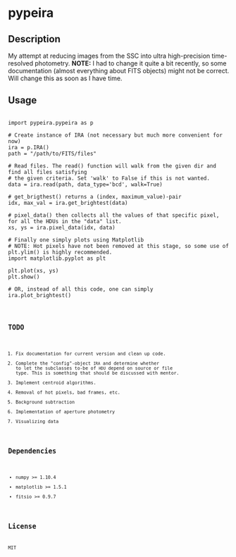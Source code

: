 # pypeira

## Description
My attempt at reducing images from the SSC into ultra high-precision time-resolved photometry.
**NOTE:** I had to change it quite a bit recently, so some documentation (almost everything about FITS objects)
might not be correct. Will change this as soon as I have time.

## Usage

<pre><code>
import pypeira.pypeira as p

# Create instance of IRA (not necessary but much more convenient for now)
ira = p.IRA()
path = "/path/to/FITS/files"

# Read files. The read() function will walk from the given dir and find all files satisfying 
# the given criteria. Set 'walk' to False if this is not wanted.
data = ira.read(path, data_type='bcd', walk=True)

# get_brigthest() returns a (index, maximum_value)-pair
idx, max_val = ira.get_brightest(data)

# pixel_data() then collects all the values of that specific pixel, for all the HDUs in the "data" list.
xs, ys = ira.pixel_data(idx, data)

# Finally one simply plots using Matplotlib
# NOTE: Hot pixels have not been removed at this stage, so some use of plt.ylim() is highly recommended.
import matplotlib.pyplot as plt

plt.plot(xs, ys)
plt.show()

# OR, instead of all this code, one can simply
ira.plot_brightest()
<code></pre>

## TODO
1. Fix documentation for current version and clean up code.
2. Complete the "config"-object <code>IRA</code> and determine whether to let the subclasses to-be of
<code>HDU</code> depend on source or file type. This is something that should be discussed with mentor.
3. Implement centroid algorithms.
4. Removal of hot pixels, bad frames, etc.
5. Background subtraction
6. Implementation of aperture photometry
7. Visualizing data

## Dependencies
* numpy >= 1.10.4
* matplotlib >= 1.5.1
* fitsio >= 0.9.7

## License
MIT